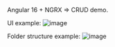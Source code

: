 Angular 16 + NGRX => CRUD demo.

UI example:
![image](https://github.com/Destors/angular-crud-ngrx-demo/assets/36758083/cd1cd869-1001-4f20-8ac1-9853eaf432fa)

Folder structure example:
![image](https://github.com/Destors/angular-crud-ngrx-demo/assets/36758083/38a80451-69a4-45c0-946b-76538c817716)

